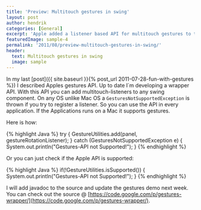 ```yaml
---
title: 'Preview: Multitouch gestures in swing'
layout: post
author: hendrik
categories: [General]
excerpt: 'Apple added a listener based API for multitouch gestures to their eawt package. With this wrapper API you can easily integrate it in any app.'
featuredImage: sample-4
permalink: '2011/08/preview-multitouch-gestures-in-swing/'
header:
  text: Multitouch gestures in swing
  image: sample
---
```

In my last [post]({{ site.baseurl }}{% post_url 2011-07-28-fun-with-gestures %}) I described Apples gestures API. Up to date I´m developing a wrapper API. With this API you can add multitouch-listeners to any swing component. On any OS unlike Mac OS a `GesturesNotSupportedException` is thrown if you try to register a listener. So you can use the API in every application. If the Applications runs on a Mac it supports gestures.

Here is how:

{% highlight Java %}
try {
  GestureUtilities.add(panel, gestureRotationListener);
} catch (GesturesNotSupportedException e) {
  System.out.println("Gestures-API not Supported!");
}
{% endhighlight %}

Or you can just check if the Apple API is supported:

{% highlight Java %}
if(!GestureUtilities.isSupported()) {
  System.out.println("Gestures-API not Supported!");
}
{% endhighlight %}

I will add javadoc to the source and update the gestures demo next week. You can check out the source @ [https://code.google.com/p/gestures-wrapper/](https://code.google.com/p/gestures-wrapper/).
